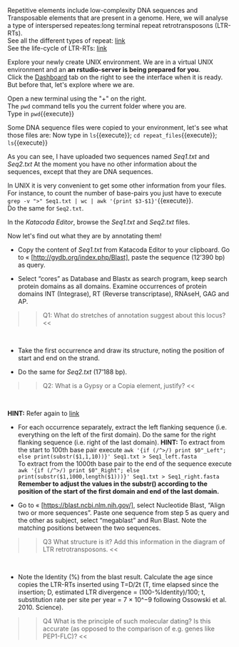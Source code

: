 Repetitive elements include low-complexity DNA sequences and Transposable elements that are present in a genome. Here, we will analyse a type of interspersed repeates:long terminal repeat retrotransposons (LTR-RTs).  
See all the different types of repeat: [link](https://media.springernature.com/full/springer-static/image/art%3A10.1038%2Fnrg2165/MediaObjects/41576_2007_Article_BFnrg2165_Fig1_HTML.jpg?as=webp)  
See the life-cycle of LTR-RTs: [link](https://en.wikipedia.org/wiki/LTR_retrotransposon#/media/File:LTR_retrotransposon.png)

Explore your newly create UNIX environment.
We are in a virtual UNIX environment and an **an rstudio-server is being prepared for you**.  
Click the [Dashboard](https://[[HOST_SUBDOMAIN]]-8787-[[KATACODA_HOST]].environments.katacoda.com/) tab on the right to see the interface when it is ready. But before that, let's explore where we are.

Open a new terminal using the "+" on the right.  
The `pwd` command tells you the current folder where you are.  
Type in `pwd`{{execute}}

Some DNA sequence files were copied to your environment, let's see what those files are:
Now type in `ls`{{execute}}; `cd repeat_files`{{execute}}; `ls`{{execute}}

As you can see, I have uploaded two sequences named *Seq1.txt* and *Seq2.txt*
At the moment you have no other information about the sequences, except that they are DNA sequences.  

In UNIX it is very convenient to get some other information from your files. For instance, to count the number of base-pairs you just have to execute `grep -v ">" Seq1.txt | wc | awk '{print $3-$1}'`{{execute}}.  
Do the same for `Seq2.txt`.  

In the *Katacoda Editor*, browse the *Seq1.txt* and *Seq2.txt* files.  

Now let's find out what they are by annotating them!  

* Copy the content of *Seq1.txt* from Katacoda Editor to your clipboard. Go to « [http://gydb.org/index.php/Blast], paste the sequence (12’390 bp) as query. 

* Select “cores” as Database and Blastx as search program, keep search protein domains as all domains. Examine occurrences of protein domains INT (Integrase), RT (Reverse transcriptase), RNAseH, GAG and AP. 

>>Q1: What do stretches of annotation suggest about this locus? <<

<br/>

* Take the first occurrence and draw its structure, noting the position of start and end on the strand.

* Do the same for *Seq2.txt* (17’188 bp). 

>>Q2: What is a Gypsy or a Copia element, justify? << 
<br/>

**HINT:** Refer again to [link](https://media.springernature.com/full/springer-static/image/art%3A10.1038%2Fnrg2165/MediaObjects/41576_2007_Article_BFnrg2165_Fig1_HTML.jpg?as=webp)


* For each occurrence separately, extract the left flanking sequence (i.e. everything on the left of the first domain). Do the same for the right flanking sequence (i.e. right of the last domain).
**HINT:** To extract from the start to 100th base pair execute `awk '{if (/^>/) print $0"_Left"; else print(substr($1,1,10))}' Seq1.txt > Seq1_left.fasta`  
To extract from the 1000th base pair to the end of the sequence execute `awk '{if (/^>/) print $0"_Right"; else print(substr($1,1000,length($1)))}' Seq1.txt > Seq1_right.fasta`  
**Remember to adjust the values in the substr() according to the position of the start of the first domain and end of the last domain.**

* Go to « [https://blast.ncbi.nlm.nih.gov/], select Nucleotide Blast, “Align two or more sequences”. Paste one sequence from step 5 as query and the other as subject, select “megablast” and Run Blast. Note the matching positions between the two sequences. 

>>Q3 What structure is it? Add this information in the diagram of LTR retrotransposons. <<

<br/>

* Note the Identity (%) from the blast result. Calculate the age since copies the LTR-RTs inserted using T=D/2t (T, time elapsed since the insertion; D, estimated LTR divergence = (100-%Identity)/100; t,  substitution rate per site per year = 7 × 10^−9 following Ossowski et al. 2010. Science). 

>>Q4 What is the principle of such molecular dating? Is this accurate (as opposed to the comparison of e.g. genes like PEP1-FLC)? <<

<br/>


